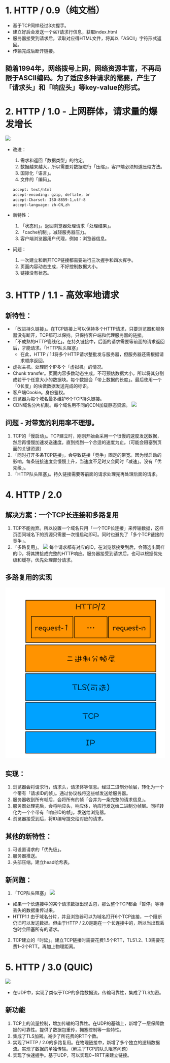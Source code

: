 # 1. HTTP / 0.9（纯文档）
- 基于TCP同样经过3次握手。
- 建立好后会发送一个`GET`请求行信息，获取index.html
- 服务器接受到请求后，读取对应得HTML文件，将其以「ASCII」字符形式返回。
- 传输完成后断开链接。

## 随着1994年，网络拨号上网，网络资源丰富，不再局限于ASCII编码。为了适应多种请求的需要，产生了「请求头」和「响应头」等key-value的形式。

# 2. HTTP / 1.0 - 上网群体，请求量的爆发增长
![](https://static001.geekbang.org/resource/image/b5/7d/b52b0d1a26ff2b8607c08e5c50ae687d.png)
- 改进：
  1. 需求和返回「数据类型」的约定。
  2. 数据越来越大，所以需要对数据进行「压缩」，客户端必须知道压缩方法。
  3. 国际化「语言」。
  4. 文件的「编码」。
  ```
  accept: text/html
  accept-encoding: gzip, deflate, br
  accept-Charset: ISO-8859-1,utf-8
  accept-language: zh-CN,zh
  ```

- 新特性：
  1. 「状态码」。返回浏览器处理请求「处理结果」。
  2. 「cache机制」。减轻服务器压力。
  3. 客户端浏览器用户代理，例如：浏览器信息。

- 问题：
  1. 一次建立和断开TCP链接都需要进行三次握手和四次挥手。
  2. 页面内容动态生成，不好控制数据大小。
  3. 链接没有状态。

# 3. HTTP / 1.1 - 高效率地请求

## 新特性：
- 「改进持久链接」。在TCP链接上可以保持多个HTTP请求，只要浏览器和服务器没有断开，TCP都可以保持。只保持客户端和代理服务器的链接。
- 「不成熟的HTTP管线化」。在持久链接中，后面的请求需要等前面的请求返回后，才能请求。「HTTP队头阻塞」
  - 在此，HTTP / 1.1将多个HTTP请求整批发与服务器，但服务器还需根据请求顺序返回。
- 虚拟主机。处理同个IP多个「虚拟机」的情况。
- Chunk transfer。页面内容多数动态生成，不可预估数据大小，所以将其分割成若干个任意大小的数据块。每个数据会「带上数据的长度」。最后使用一个「0长度」的块做数据发送完成的标识。
- 客户端Cookie。身份鉴权。
- 浏览器为每个域名最多维护6个TCP持久链接。
- CDN域名分片机制。每个域名用不同的CDN加载静态资源。
![](https://static001.geekbang.org/resource/image/91/c5/91c3e0a8f13ebc4d81f08d8604f770c5.png)
## 问题 - 对带宽的利用率不理想。
1. TCP的「慢启动」。TCP建立时，刚刚开始会采用一个很慢的速度发送数据，然后再慢慢加速发送速度。直到找到一个合适的速度为止。（可能会阻塞到页面的关键资源）
2. 「同时打开多条TCP链接」，会导致链接「竞争」固定的带宽。因为慢启动的影响，每条链接速度会慢慢上升，当速度不足时又会同时「减速」。没有「优先级」。
3. 「HTTP队头阻塞」。持久链接需要等前面的请求处理完再处理后面的请求。

# 4. HTTP / 2.0

## 解决方案：一个TCP长连接和多路复用

1. TCP不能抛弃。所以设置一个域名只用「一个TCP长连接」来传输数据，这样页面同域名下的资源只需要一次慢启动即可。同时也避免了「多个TCP链接的竞争」。
2. 「多路复用」。
![](https://static001.geekbang.org/resource/image/0a/00/0a990f86ad9c19fd7d7620b2ef7ee900.jpg)
每个请求都有对应的ID，在浏览器接受到后，会筛选出同样的ID，将其拼接成完整的HTTP响应。服务器接受到请求后，也可以根据优先级和缓存，优先处理部分请求。

## 多路复用的实现
![](/image/多路复用实现.png)
##  实现：
1. 浏览器会将请求行，请求头，请求体等信息。经过二进制分帧层，转化为一个个带有「请求ID的帧」。通过协议栈将这些帧发送给服务器。
2. 服务器收到所有帧后，会将所有的帧「合并为一条完整的请求信息」。
3. 服务器处理完后，会将响应头，响应体，响应行发送给二进制分帧层。同样转化为一个个带有「响应ID的帧」。发送给浏览器。
4. 浏览器接受到后，将ID编号提交给对应的请求。

## 其他的新特性：
1. 可设置请求的「优先级」。
2. 服务器推送。
3. 头部压缩。建立head哈希表。

## 新问题：
1. 「TCP队头阻塞」
![](https://static001.geekbang.org/resource/image/33/96/33d2b4c14a7a2f19ef6677696b67de96.png)
  - 如果一个长连接中的某个请求数据出现丢包，那么整个TCP都会「暂停」等待丢失的数据重传过来。
  - HTTP1.1 由于域名分片，并且浏览器可以为域名打开6个TCP连接，一个阻断仍旧可以发送数据。但由于HTTP / 2.0是跑在一个长连接中的，所以当出现丢包时会阻塞所有的请求。
2. TCP建立的「时延」。建立TCP链接时需要花费1.5个RTT，TLS1.2、1.3需要花费1~2个RTT。再加上物理距离。

# 5. HTTP / 3.0 (QUIC)
![](https://static001.geekbang.org/resource/image/0b/c6/0bae470bb49747b9a59f9f4bb496a9c6.png)
- 在UDP中，实现了类似于TCP的多路数据流，传输可靠性，集成了TLS加密。
## 新功能
1. TCP上的流量控制，增加传输的可靠性。在UDP的基础上，新增了一层保障数据的可靠性。提供了数据包重传，拥塞控制等一些特性。
2. 集成了TLS加密。减少了所花费的RTT个数。
3. 实现了HTTP / 2.0的多路复用。在物理链接中，新增了多个独立的逻辑数据流。实现了数据的单独传输。（解决了TCP的队头阻塞问题）
4. 实现了快速握手。基于UDP，可以实现0~1RTT来建立链接。
